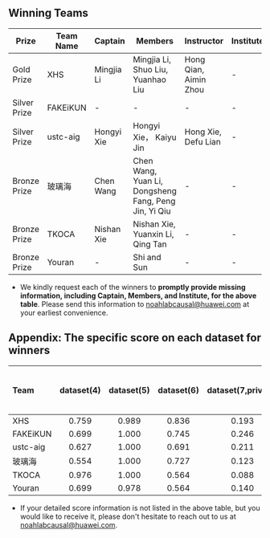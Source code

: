 ## Winning Teams
| Prize | Team Name      | Captain           | Members                                                |  Instructor |      Institute         |
| ---- | ---------------- | ----------------- | ------------------------------------------------------ | ------------------ | ----------- |
| Gold Prize | XHS | Mingjia Li  | Mingjia Li, Shuo Liu,  Yuanhao Liu   |  Hong Qian, Aimin Zhou  |    -      |
| Silver Prize |  FAKEiKUN | - | - |    -  |   -  |
| Silver Prize | ustc-aig |  Hongyi Xie      | Hongyi Xie， Kaiyu Jin  | Hong Xie, Defu Lian| - | - |
| Bronze Prize | 玻璃海 |   Chen Wang    | Chen Wang, Yuan Li, Dongsheng Fang, Peng Jin, Yi Qiu| - | -  |
| Bronze Prize | TKOCA  | Nishan Xie     | Nishan Xie, Yuanxin Li, Qing Tan | - | - | 
| Bronze Prize | Youran |   -   |    Shi and Sun  |    -           |         -   |

- We kindly request each of the winners to **promptly provide missing information, including Captain, Members, and Institute, for the above table**. Please send this information to noahlabcausal@huawei.com at your earliest convenience.
 
 ## Appendix: The specific score on each dataset for winners  
| Team | dataset(4) | dataset(5) | dataset(6) | dataset(7,private) | dataset(8,private) | dataset(9,private) | avg(4~6) | avg(7~9) | Paper Quality（Reviewer 1） | Paper Quality（Reviewer 2） | Paper Quality（Reviewer 3）| Final Score | Ranking | 
| :------------------------------------------------ | :-------: | :-------: | :-------: | :-------: | :-------: | :-------: | :------: | :------: | :-------------------------------------------------------: | :-------------------------------------------------------: | :------------------------------------------------------: | :----------------------------------------------: | :----------------------------------------------: | 
| XHS                                               |   0.759   |   0.989   |   0.836   |   0.193   |   0.886   |   0.189   |  0.862   |  0.422   |                           0.800                           |                           1.000                           |                          0.800                           |                      0.730                       |                        1                         |     
| FAKEiKUN                                          |   0.699   |   1.000   |   0.745   |   0.246   |   1.000   |   0.302   |  0.815   |  0.516   |                           0.700                           |                           0.700                           |                          0.800                           |                      0.717                       |                        2                         | 
| ustc-aig                                          |   0.627   |   1.000   |   0.691   |   0.211   |   0.971   |   0.321   |  0.772   |  0.501   |                           0.700                           |                           0.700                           |                          0.600                           |                      0.680                       |                        3                         | 
| 玻璃海                                            |   0.554   |   1.000   |   0.727   |   0.123   |   0.981   |   0.000   |  0.760   |  0.368   |                           0.600                           |                           0.500                           |                          0.600                           |                      0.623                       |                        4                          | 
| TKOCA                                             |   0.976   |   1.000   |   0.564   |   0.088   |   0.267   |   0.075   |  0.847   |  0.143   |                           0.600                           |                           0.800                           |                          0.700                           |                      0.621                       |                        5                         |              
| Youran                                            |   0.699   |   0.978   |   0.564   |   0.140   |   0.238   |   0.245   |  0.747   |  0.208   |                           0.600                           |                           0.600                           |                          0.700                           |                      0.574                       |                        6                         |      

- If your detailed score information is not listed in the above table, but you would like to receive it, please don't hesitate to reach out to us at noahlabcausal@huawei.com.   

